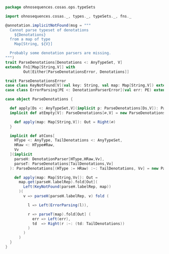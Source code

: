 
```scala
package ohnosequences.cosas.ops.typeSets

import ohnosequences.cosas._, types._, typeSets._, fns._

@annotation.implicitNotFound(msg = """
  Cannot parse typeset of denotations
    ${Denotations}
  from a map of type
    Map[String, ${V}]

  Probably some denotation parsers are missing.
""")
trait ParseDenotations[Denotations <: AnyTypeSet, V]
extends Fn1[Map[String,V]] with
        Out[Either[ParseDenotationsError, Denotations]]

trait ParseDenotationsError
case class KeyNotFound[V](val key: String, val map: Map[String,V]) extends ParseDenotationsError
case class ErrorParsing[PE <: DenotationParserError](val err: PE) extends ParseDenotationsError

case object ParseDenotations {

  def apply[Ds <: AnyTypeSet,V](implicit p: ParseDenotations[Ds,V]): ParseDenotations[Ds,V] = p
  implicit def atEmpty[V]: ParseDenotations[∅,V] = new ParseDenotations[∅,V] {

    def apply(map: Map[String,V]): Out = Right(∅)
  }

  implicit def atCons[
    HType <: AnyType, TailDenotations <: AnyTypeSet,
    HRaw <: HType#Raw,
    Vv
  ](implicit
    parseH: DenotationParser[HType,HRaw,Vv],
    parseT: ParseDenotations[TailDenotations,Vv]
  ): ParseDenotations[(HType := HRaw) :~: TailDenotations, Vv] = new ParseDenotations[(HType := HRaw) :~: TailDenotations, Vv] {

    def apply(map: Map[String,Vv]): Out =
      map.get(parseH.labelRep).fold[Out](
        Left(KeyNotFound(parseH.labelRep, map))
      )(
        v => parseH(parseH.labelRep, v) fold (

          l => Left(ErrorParsing(l)),

          r => parseT(map).fold[Out] (
            err => Left(err),
            td  => Right(r :~: (td: TailDenotations))
          )
        )
      )
  }
}

```




[test/scala/cosas/asserts.scala]: ../../../../../test/scala/cosas/asserts.scala.md
[test/scala/cosas/DenotationTests.scala]: ../../../../../test/scala/cosas/DenotationTests.scala.md
[test/scala/cosas/SubsetTypesTests.scala]: ../../../../../test/scala/cosas/SubsetTypesTests.scala.md
[test/scala/cosas/EqualityTests.scala]: ../../../../../test/scala/cosas/EqualityTests.scala.md
[test/scala/cosas/PropertyTests.scala]: ../../../../../test/scala/cosas/PropertyTests.scala.md
[test/scala/cosas/RecordTests.scala]: ../../../../../test/scala/cosas/RecordTests.scala.md
[test/scala/cosas/TypeSetTests.scala]: ../../../../../test/scala/cosas/TypeSetTests.scala.md
[test/scala/cosas/TypeUnionTests.scala]: ../../../../../test/scala/cosas/TypeUnionTests.scala.md
[main/scala/cosas/typeUnions.scala]: ../../typeUnions.scala.md
[main/scala/cosas/properties.scala]: ../../properties.scala.md
[main/scala/cosas/records.scala]: ../../records.scala.md
[main/scala/cosas/fns.scala]: ../../fns.scala.md
[main/scala/cosas/types.scala]: ../../types.scala.md
[main/scala/cosas/typeSets.scala]: ../../typeSets.scala.md
[main/scala/cosas/ops/records/Update.scala]: ../records/Update.scala.md
[main/scala/cosas/ops/records/Transform.scala]: ../records/Transform.scala.md
[main/scala/cosas/ops/records/Get.scala]: ../records/Get.scala.md
[main/scala/cosas/ops/typeSets/SerializeDenotations.scala]: SerializeDenotations.scala.md
[main/scala/cosas/ops/typeSets/ParseDenotations.scala]: ParseDenotations.scala.md
[main/scala/cosas/ops/typeSets/Conversions.scala]: Conversions.scala.md
[main/scala/cosas/ops/typeSets/Filter.scala]: Filter.scala.md
[main/scala/cosas/ops/typeSets/Subtract.scala]: Subtract.scala.md
[main/scala/cosas/ops/typeSets/Mappers.scala]: Mappers.scala.md
[main/scala/cosas/ops/typeSets/Union.scala]: Union.scala.md
[main/scala/cosas/ops/typeSets/Reorder.scala]: Reorder.scala.md
[main/scala/cosas/ops/typeSets/Take.scala]: Take.scala.md
[main/scala/cosas/ops/typeSets/Representations.scala]: Representations.scala.md
[main/scala/cosas/ops/typeSets/Pop.scala]: Pop.scala.md
[main/scala/cosas/ops/typeSets/Replace.scala]: Replace.scala.md
[main/scala/cosas/equality.scala]: ../../equality.scala.md